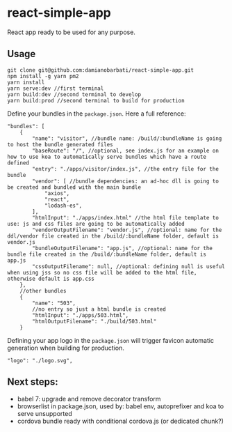 # react-simple-app

React app ready to be used for any purpose.

## Usage
```
git clone git@github.com:damianobarbati/react-simple-app.git
npm install -g yarn pm2
yarn install
yarn serve:dev //first terminal
yarn build:dev //second terminal to develop
yarn build:prod //second terminal to build for production
```

Define your bundles in the `package.json`.
Here a full reference:
```
"bundles": [
    {
        "name": "visitor", //bundle name: /build/:bundleName is going to host the bundle generated files
        "baseRoute": "/", //optional, see index.js for an example on how to use koa to automatically serve bundles which have a route defined
        "entry": "./apps/visitor/index.js", //the entry file for the bundle
        "vendor": [ //bundle dependencies: an ad-hoc dll is going to be created and bundled with the main bundle
            "axios",
            "react",
            "lodash-es",
        ],
        "htmlInput": "./apps/index.html" //the html file template to use: js and css files are going to be automatically added
        "vendorOutputFilename": "vendor.js", //optional: name for the ddl/vendor file created in the /build/:bundleName folder, default is vendor.js
        "bundleOutputFilename": "app.js", //optional: name for the bundle file created in the /build/:bundleName folder, default is app.js
        "cssOutputFilename": null, //optional: defining null is useful when using jss so no css file will be added to the html file, otherwise default is app.css
    },
    //other bundles
    {
        "name": "503",
        //no entry so just a html bundle is created
        "htmlInput": "./apps/503.html",
        "htmlOutputFilename": "./build/503.html"
    }
```

Defining your app logo in the `package.json` will trigger favicon automatic generation when building for production.
```
"logo": "./logo.svg",
```

## Next steps:
- babel 7: upgrade and remove decorator transform
- browserlist in package.json, used by: babel env, autoprefixer and koa to serve unsupported
- cordova bundle ready with conditional cordova.js (or dedicated chunk?)